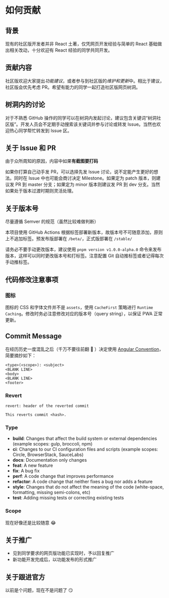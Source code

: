 # 如何贡献

## 背景

现有的社区版开发者并非 React 土著，仅凭网页开发经验与简单的 React 基础做出相关改动，十分欢迎有 React 经验的同学共同开发。

## 贡献内容

社区版欢迎大家提出*功能建议*，或者参与到社区版的*维护和更新*中。相比于建议，社区版会优先考虑 PR。希望有能力的同学一起打造社区版网页树洞。

## 树洞内的讨论

对于不熟悉 GitHub 操作的同学可以在树洞内发起讨论，建议包含关键词“树洞社区版”。开发人员会不定期手动搜索该关键词并参与讨论或转发 Issue。当然也欢迎热心同学帮忙转发到 Issue 区。

## 关于 Issue 和 PR

由于众所周知的原因，内容中如果**有截图要打码**

如果你打算自己动手发 PR，可以选择先发 Issue 讨论，说不定能产生更好的想法。同时在 Issue 中也可能会商讨决定 Milestone。如果定为 patch 版本，则建议发 PR 到 master 分支；如果定为 minor 版本则建议发 PR 到 dev 分支。当然如果处于版本过渡时期则灵活处理。

## 关于版本号

尽量遵循 Semver 的规范（虽然比较难做判断）

本项目使用 GitHub Actions 根据标签部署新版本，故版本号不可随意添加，原则上不追加标签。预发布版部署在 `/beta/`，正式版部署在 `/stable/`

请务必不要手动更改版本，建议使用 `pnpm version v1.0.0-alpha.0` 命令来发布版本，这样可以同时更改版本号和打标签。注意配置 Git 自动推标签或者记得每次手动推标签。

## 代码修改注意事项

### 图标

图标的 CSS 和字体文件并不是 `assets`，使用 `CacheFirst` 策略进行 `Runtime Caching`。修改时务必注意修改对应的版本号（query string），以保证 PWA 正常更新。

## Commit Message

在经历历史一度混乱之后（千万不要往前翻 :facepalm: ）决定使用 [Angular Convention](https://github.com/angular/angular/blob/master/CONTRIBUTING.md#commit)，简要摘抄如下：

```
<type>(<scope>): <subject>
<BLANK LINE>
<body>
<BLANK LINE>
<footer>
```

### Revert

```
revert: header of the reverted commit

This reverts commit <hash>.
```

### Type

* **build**: Changes that affect the build system or external dependencies (example scopes: gulp, broccoli, npm)
* **ci**: Changes to our CI configuration files and scripts (example scopes: Circle, BrowserStack, SauceLabs)
* **docs**: Documentation only changes
* **feat**: A new feature
* **fix**: A bug fix
* **perf**: A code change that improves performance
* **refactor**: A code change that neither fixes a bug nor adds a feature
* **style**: Changes that do not affect the meaning of the code (white-space, formatting, missing semi-colons, etc)
* **test**: Adding missing tests or correcting existing tests

### Scope

现在好像还是比较随意 :joy:

## 关于推广

- 见到同学要求的网页版功能已实现时，予以回复推广
- 新功能开发完成后，以功能发布的形式推广

## 关于跟进官方

以前是个问题，现在不是问题了 :smirk:
